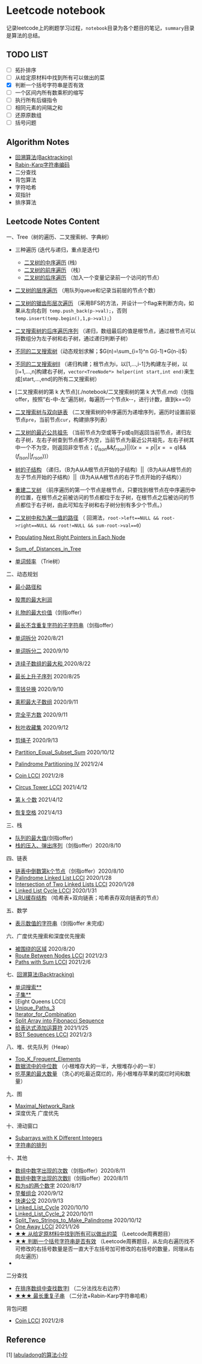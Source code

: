# Leetcode notebook

记录leetcode上的刷题学习过程，`notebook`目录为各个题目的笔记，`summary`目录是算法的总结。



## TODO LIST

- [ ] 拓扑排序
- [ ] 从给定原材料中找到所有可以做出的菜
- [x] 判断一个括号字符串是否有效
- [ ]  一个区间内所有数乘积的缩写
- [ ] 执行所有后缀指令
- [ ] 相同元素的间隔之和
- [ ] 还原原数组
- [ ] 括号问题

## Algorithm Notes

* [回溯算法(Backtracking)](./summary/Backtracking.md)
* [Rabin-Karp字符串编码](./summary/Rabin-Karp字符串编码.md)
* 二分查找
* 背包算法
* 字符哈希
* 双指针
* 排序算法



## Leetcode Notes Content

一、Tree（树的遍历、二叉搜索树、字典树）

* 三种遍历 (迭代与递归，重点是迭代)
  * [二叉树的中序遍历](./notebook/二叉树的中序遍历.md) (栈)
  * [二叉树的前序遍历](./notebook/二叉树的前序遍历.md) （栈）
  * [二叉树的后序遍历](./notebook/二叉树的后序遍历.md) （加入一个变量记录前一个访问的节点）

* [二叉树的层序遍历](./notebook/二叉树的层序遍历.md) （用队列queue和记录当前层的节点个数）
  
* [二叉树的锯齿形层次遍历](./notebook/二叉树的锯齿形层次遍历.md) （采用BFS的方法，并设计一个flag来判断方向，如果从左向右则` temp.push_back(p->val);`，否则`temp.insert(temp.begin(),1,p->val);`）
  
* [二叉搜索树的后序遍历序列](./notebook/二叉搜索树的后序遍历序列.md)  （递归，数组最后的值是根节点，通过根节点可以将数组分为左子树和右子树，通过递归判断子树）

* [不同的二叉搜索树](./notebook/不同的二叉搜索树.md)（动态规划求解；$G(n)=\sum_{i=1}^n G(i-1)*G(n-i)$）

* [不同的二叉搜索树II](./notebook/不同的二叉搜索树II.md) （递归构建；根节点为i，以[1,...,i-1]为构建左子树，以[i+1,...,n]构建右子树，`vector<TreeNode*> helper(int start,int end)`来生成[start,...,end]的所有二叉搜索树）

* [二叉搜索树的第 k 大节点](./notebook/二叉搜索树的第 k 大节点.md)（剑指offer，按照“右-中-左”遍历树，每遍历一个节点k--，进行计数，直到k==0）

* [二叉搜索树与双向链表](./notebook/二叉搜索树与双向链表.md) （二叉搜索树的中序遍历为递增序列，遍历时设置前驱节点`pre`，当前节点`cur`，构建排序列表）

* [二叉树的最近公共祖先](./notebook/二叉树的最近公共祖先.md) （当前节点为空或等于p或q则返回当前节点，递归左右子树，左右子树查到节点都不为空，当前节点为最近公共祖先，左右子树其中一个不为空，则返回非空节点；$(f_{lson}\&\&f_{rson})||((x==p||x==q)\&\&(f_{lson}||f_{rson}))$）

* [树的子结构](./notebook/树的子结构.md) （递归，（B为A从A根节点开始的子结构）||（B为A从A根节点的左子节点开始的子结构）||（B为A从A根节点的右子节点开始的子结构））

* [重建二叉树](./notebook/重建二叉树.md) （前序遍历的第一个节点是根节点，只要找到根节点在中序遍历中的位置，在根节点之前被访问的节点都位于左子树，在根节点之后被访问的节点都位于右子树，由此可知左子树和右子树分别有多少个节点。）

* [二叉树中和为某一值的路径](./notebook/二叉树中和为某一值的路径.md) （ 回溯法，`root->left==NULL && root->right==NULL && root!=NULL && sum-root->val==0`）

* [Populating Next Right Pointers in Each Node](./notebook/Populating_Next_Right_Pointers_in_Each_Node.md) 

* [Sum_of_Distances_in_Tree](./notebook/Sum_of_Distances_in_Tree.md) 

* [单词频率](./notebook/单词频率.md) （Trie树）

  

二、动态规划

* [最小路径和](./notebook/最小路径和.md)

* [股票的最大利润](./notebook/股票的最大利润.md)

* [礼物的最大价值](./notebook/礼物的最大价值.md)（剑指offer）

* [最长不含重复字符的子字符串](./notebook/最长不含重复字符的子字符串.md)（剑指offer）

* [单词拆分](./notebook/单词拆分.md) 2020/8/21

* [单词拆分二](单词拆分二.md) 2020/9/10

* [连续子数组的最大和 ](./notebook/连续子数组的最大和.md) 2020/8/22

* [最长上升子序列](./notebook/最长上升子序列.md) 2020/8/25

* [零钱兑换](零钱兑换.md) 2020/9/10

* [乘积最大子数组](乘积最大子数组.md) 2020/9/11

* [完全平方数](完全平方数.md) 2020/9/11

* [秋叶收藏集](秋叶收藏集.md) 2020/9/12

* [剪绳子](剪绳子.md) 2020/9/13

* [Partition_Equal_Subset_Sum](./notebook/Partition_Equal_Subset_Sum.md) 2020/10/12

* [Palindrome Partitioning IV](./notebook/Palindrome_Partitioning_IV.md) 2021/2/4

* [Coin LCCI](./notebook/Coin.md) 2021/2/8

* [Circus Tower LCCI](./notebook/Circus_Tower.md) 2021/4/12

* [第 k 个数](./notebook/第k个数.md) 2021/4/12

* [恢复空格](./notebook/恢复空格.md) 2021/4/13

  


三、栈

* [队列的最大值](./notebook/队列的最大值.md)(剑指offer)
* [栈的压入、弹出序列](./notebook/栈的压入、弹出序列md)（剑指offer）2020/8/10

  



四、链表

* [链表中倒数第k个节点](./notebook/链表中倒数第k个节点.md)（剑指offer）2020/8/10
* [Palindrome Linked List LCCI](./notebook/Palindrome_Linked_list.md) 2020/1/28
* [Intersection of Two Linked Lists LCCI](./notebook/Intersection_of_Two_Linked_Lists.md) 2020/1/28
* [Linked List Cycle LCCI](./notebook/Linked_List_Cycle.md) 2020/1/31
* [LRU缓存结构](./notebook/LRU缓存结构.md) （哈希表+双向链表；哈希表存双向链表的节点）



五、数学

* [表示数值的字符串](./notebook/表示数值的字符串.md)（剑指offer 未完成）



六、广度优先搜索和深度优先搜索

* [被围绕的区域](./notebook/被围绕的区域.md) 2020/8/20
* [Route Between Nodes LCCI](./notebook/Route_Between_Nodes.md) 2021/2/3
* [Paths with Sum LCCI](./notebook/Paths_with_Sum.md) 2021/2/6



七、[回溯算法(Backtracking)](./summary/Backtracking.md)

* [单词搜索**](./notebook/单词搜索.md)
* [子集**](./notebook/子集.md)
* [Eight Queens LCCI]
* [Unique_Paths_3](./notebook/Unique_Paths_3.md)
* [Iterator_for_Combination](./notebook/Iterator_for_Combination.md)
* [Split Array into Fibonacci Sequence](./notebook/Split_Array_into_Fibonacci_Sequence.md)
* [给表达式添加运算符](./notebook/给表达式添加运算符.md) 2021/1/25
* [BST Sequences LCCI](./notebook/BST_Sequences.md) 2021/2/3



八、堆、优先队列（Heap）

* [Top_K_Frequent_Elements ](./notebook/Top_K_Frequent_Elements.md) 
* [数据流中的中位数](./notebook/数据流中的中位数.md) （小根堆存大的一半，大根堆存小的一半）
* [吃苹果的最大数量](./notebook/吃苹果的最大数量.md) （贪心的吃最近腐烂的，用小根堆存苹果的腐烂时间和数量）



九、图

* [Maximal_Network_Rank](./notebook/Maximal_Network_Rank.md)
* 深度优先 广度优先



十、滑动窗口

* [Subarrays with K Different Integers](./notebook/Subarrays_with_K_Different_Integers.md)
* [字符串的排列](./notebook/字符串的排列.md)



十、其他

* [数组中数字出现的次数](./notebook/数组中数字出现的次数.md)（剑指offer）2020/8/11
* [数组中数字出现的次数Ⅱ](./notebook/数组中数字出现的次数Ⅱ.md)（剑指offer）2020/8/11
* [和为s的两个数字](./notebook/和为s的两个数字.md) 2020/8/17
* [早餐组合](早餐组合.md) 2020/9/12
* [快速公交](快速公交.md) 2020/9/13
* [Linked_List_Cycle](./notebook/Linked_List_Cycle.md) 2020/10/10
* [Linked_List_Cycle_2](./notebook/Linked_List_Cycle_2.md) 2020/10/11
* [Split_Two_Strings_to_Make_Palindrome](./notebook/Split_Two_Strings_to_Make_Palindrome.md) 2020/10/12
* [One Away LCCI](./notebook/One_Away_LCCI.md) 2021/1/26
* [★★ 从给定原材料中找到所有可以做出的菜](./notebook/从给定原材料中找到所有可以做出的菜.md) （Leetcode周赛题目）
* [★★ 判断一个括号字符串是否有效](./notebook/判断一个括号字符串是否有效.md) （Leetcode周赛题目，从左向右遍历找不可修改的右括号数量是否一直大于左括号加可修改的右括号的数量，同理从右向左遍历）
* 



二分查找

* [在排序数组中查找数字Ⅰ](./notebook/在排序数组中查找数字Ⅰ.md) （二分法找左右边界）
* [★★★ 最长重复子串](./notebook/最长重复子串.md) （二分法+Rabin-Karp字符串哈希）



背包问题

* [Coin LCCI](./notebook/Coin.md) 2021/2/8



## Reference

[1] [labuladong的算法小抄](https://labuladong.gitbook.io/algo/)